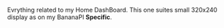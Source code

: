 Evrything related to my Home DashBoard.
This one suites small 320x240 display as on my BananaPI
**Specific**.
